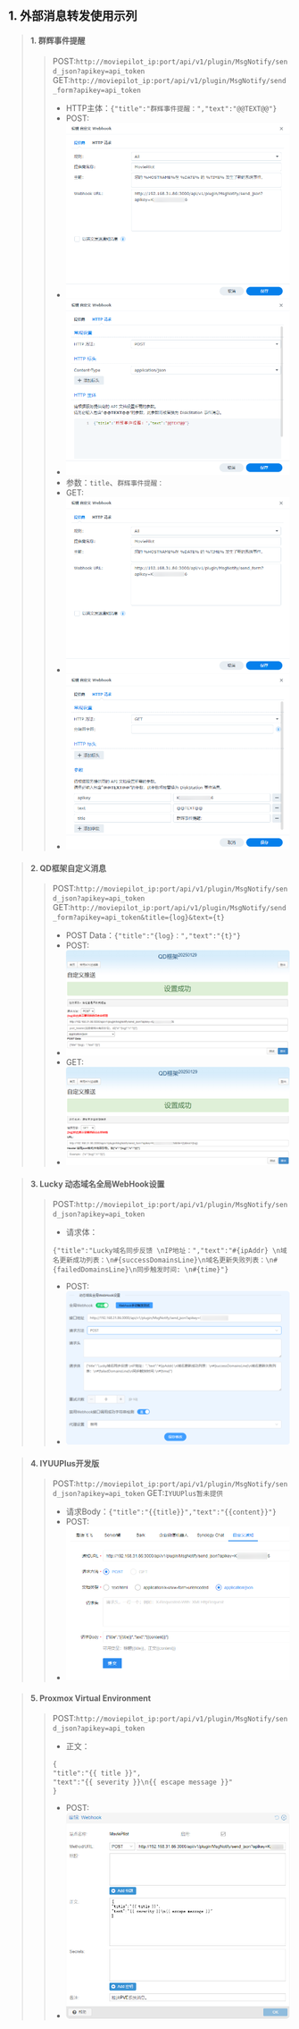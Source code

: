 ## 1. 外部消息转发使用示列
> #### 1. 群辉事件提醒
>> POST:`http://moviepilot_ip:port/api/v1/plugin/MsgNotify/send_json?apikey=api_token`
>> GET:`http://moviepilot_ip:port/api/v1/plugin/MsgNotify/send_form?apikey=api_token`
>> - HTTP主体：`{"title":"群辉事件提醒：","text":"@@TEXT@@"}`
>> - POST:
>> - ![](images/1.png)
>> - ![](images/1.1.png)
>> - 参数：`title`、`群辉事件提醒：`
>> - GET:
>> - ![](images/2.png)
>> - ![](images/2.1.png)

> #### 2. QD框架自定义消息
>> POST:`http://moviepilot_ip:port/api/v1/plugin/MsgNotify/send_json?apikey=api_token`
>> GET:`http://moviepilot_ip:port/api/v1/plugin/MsgNotify/send_form?apikey=api_token&title={log}&text={t}`
>> - POST Data：`{"title":"{log}：","text":"{t}"}`
>> - POST:
>> - ![](images/3.png)
>> - GET:
>> - ![](images/3.1.png)

> #### 3. Lucky 动态域名全局WebHook设置
>> POST:`http://moviepilot_ip:port/api/v1/plugin/MsgNotify/send_json?apikey=api_token`
>> - 请求体：
>> ```
>>{"title":"Lucky域名同步反馈 \nIP地址：","text":"#{ipAddr} \n域名更新成功列表：\n#{successDomainsLine}\n域名更新失败列表：\n#{failedDomainsLine}\n同步触发时间: \n#{time}"}
>>```
>> - POST:
>> - ![](images/6.png)

> #### 4. IYUUPlus开发版
>> POST:`http://moviepilot_ip:port/api/v1/plugin/MsgNotify/send_json?apikey=api_token`
>> GET:`IYUUPlus暂未提供`
>> - 请求Body：`{"title":"{{title}}","text":"{{content}}"}`
>> - POST:
>> - ![](images/4.png)

> #### 5. Proxmox Virtual Environment
>> POST:`http://moviepilot_ip:port/api/v1/plugin/MsgNotify/send_json?apikey=api_token`
>> - 正文：
>> ```
>>{
>>"title":"{{ title }}",
>>"text":"{{ severity }}\n{{ escape message }}"
>>}
>> ```
>> - POST:
>> - ![](images/5.png)
